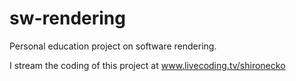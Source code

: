# sw-rendering
Personal education project on software rendering.

I stream the coding of this project at www.livecoding.tv/shironecko
